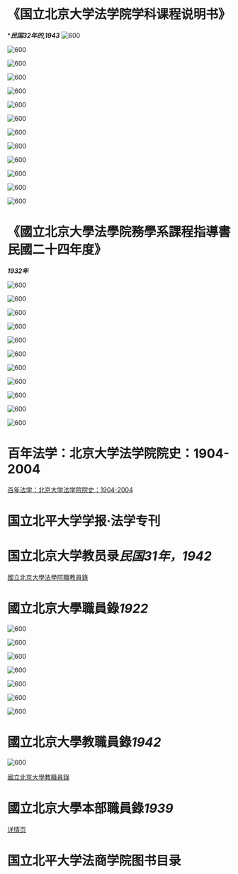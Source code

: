 ```toc

```

# 《国立北京大学法学院学科课程说明书》
****民国32年的,1943***
![600](assets/大学与文化传承期末论文资料/file-20241205202145194.png)

![600](assets/大学与文化传承期末论文资料/file-20241205202217428.png)

![600](assets/大学与文化传承期末论文资料/file-20241205202302136.png)

![600](assets/大学与文化传承期末论文资料/file-20241205202415350.png)

![600](assets/大学与文化传承期末论文资料/file-20241205202533433.png)

![600](assets/大学与文化传承期末论文资料/file-20241205202548493.png)

![600](assets/大学与文化传承期末论文资料/file-20241205202604268.png)

![600](assets/大学与文化传承期末论文资料/file-20241205202641786.png)

![600](assets/大学与文化传承期末论文资料/file-20241205202654747.png)

![600](assets/大学与文化传承期末论文资料/file-20241205202711291.png)

![600](assets/大学与文化传承期末论文资料/file-20241205202731049.png)

![600](assets/大学与文化传承期末论文资料/file-20241205202750609.png)

![600](assets/大学与文化传承期末论文资料/file-20241205202804122.png)


# 《國立北京大學法學院務學系課程指導書民國二十四年度》
***1932年***

![600](assets/大学与文化传承期末论文资料/file-20241205212847327.png)

![600](assets/大学与文化传承期末论文资料/file-20241205212945547.png)

![600](assets/大学与文化传承期末论文资料/file-20241205213002141.png)

![600](assets/大学与文化传承期末论文资料/file-20241205213025464.png)

![600](assets/大学与文化传承期末论文资料/file-20241205213045445.png)

![600](assets/大学与文化传承期末论文资料/file-20241205213100219.png)

![600](assets/大学与文化传承期末论文资料/file-20241205213122077.png)

![600](assets/大学与文化传承期末论文资料/file-20241205213143733.png)

![600](assets/大学与文化传承期末论文资料/file-20241205213159584.png)

![600](assets/大学与文化传承期末论文资料/file-20241205213214417.png)

![600](assets/大学与文化传承期末论文资料/file-20241205213228590.png)

# 百年法学：北京大学法学院院史：1904-2004


[百年法学：北京大学法学院院史：1904-2004](https://cadal.edu.cn/cx/reader/reader/book/reader.shtml?channel=1&code=bda525ab9408a012d73ac1e3964d64d6&epage=-1&ipinside=0&netuser=0&spage=1&ssno=51202646&userid=901584277&bookType=1)

# 国立北平大学学报·法学专刊

# 国立北京大学教员录***民国31年，1942***

[國立北京大學法學院職教員錄](https://cadal.edu.cn/cx/reader/reader/book/reader.shtml?channel=4&code=1509a1fbe2635fbc3d3da301bd782cf2&epage=-1&ipinside=0&netuser=0&spage=2&ssno=02990164&userid=901584277&bookType=1)


# 國立北京大學職員錄***1922***

![600](assets/大学与文化传承期末论文资料/file-20241208193129500.png)

![600](assets/大学与文化传承期末论文资料/file-20241208193153861.png)

![600](assets/大学与文化传承期末论文资料/file-20241208193212955.png)

![600](assets/大学与文化传承期末论文资料/file-20241208193230122.png)

![600](assets/大学与文化传承期末论文资料/file-20241208193353399.png)

![600](assets/大学与文化传承期末论文资料/file-20241208193443046.png)

![600](assets/大学与文化传承期末论文资料/file-20241208193519170.png)


# 國立北京大學教職員錄***1942***

![600](assets/大学与文化传承期末论文资料/file-20241208193730640.png)

[國立北京大學教職員錄](https://cadal.edu.cn/cx/reader/reader/book/reader.shtml?channel=4&code=4b112b25b70493053e5113ab5a0bc962&epage=-1&ipinside=0&netuser=0&spage=4&ssno=02990162&userid=901584277&bookType=1)

# 國立北京大學本部職員錄***1939***

[详情页](https://cadal.edu.cn/cardpage/bookCardPage?ssno=02990209&source=card)

# 国立北平大学法商学院图书目录

